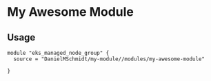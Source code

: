 # My Awesome Module

## Usage

```hcl
module "eks_managed_node_group" {
  source = "DanielMSchmidt/my-module//modules/my-awesome-module"

}
```